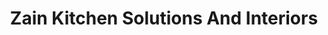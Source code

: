 ---
title: "Zain Kitchen Solutions And Interiors"
url: /karachi/zain-kitchen-solutions-and-interiors/
shop: houseware
---
